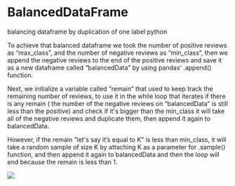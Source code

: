 # BalancedDataFrame
balancing dataframe by duplication of one label python


To achieve that balanced dataframe we took the number of positive reviews as “max_class”, and the number of negative reviews as “min_class”, then we append the negative reviews to the end of the positive reviews and save it as a new dataframe called “balancedData” by using pandas’ .append() function.

Next, we initialize a variable called “remain” that used to keep track the remaining number of reviews,  to use it in the while loop that iterates if there is any remain ( the number of the negative reviews on “balancedData” is still less than the positive) and check if it's bigger than the min_class it will take all of the negative reviews and duplicate them, then append it again to balancedData. 

However, if the remain “let's say it’s equal to K” is less than min_class, it will take a random sample of size K by attaching K as a parameter for .sample() function, and then append it again to balancedData and then the loop will end because the remain is less than 1. 


![](https://user-images.githubusercontent.com/88791711/184259464-6d7cc2e9-87d2-449c-ad4f-50fe77cebd30.png)
